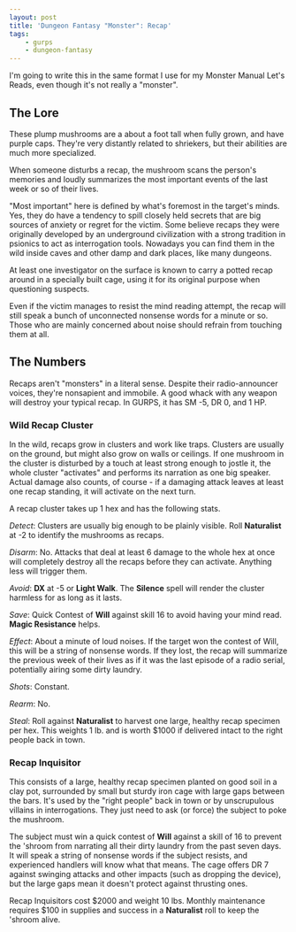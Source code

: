 ```yaml
---
layout: post
title: 'Dungeon Fantasy "Monster": Recap'
tags:
    - gurps
    - dungeon-fantasy
---
```


I'm going to write this in the same format I use for my Monster Manual Let's
Reads, even though it's not really a "monster".

## The Lore

These plump mushrooms are a about a foot tall when fully grown, and have purple
caps. They're very distantly related to shriekers, but their abilities are much
more specialized.

When someone disturbs a recap, the mushroom scans the person's memories and
loudly summarizes the most important events of the last week or so of their
lives.

"Most important" here is defined by what's foremost in the target's minds. Yes,
they do have a tendency to spill closely held secrets that are big sources of
anxiety or regret for the victim. Some believe recaps they were originally
developed by an underground civilization with a strong tradition in psionics to
act as interrogation tools. Nowadays you can find them in the wild inside caves
and other damp and dark places, like many dungeons.

At least one investigator on the surface is known to carry a potted recap around
in a specially built cage, using it for its original purpose when questioning
suspects.

Even if the victim manages to resist the mind reading attempt, the recap
will still speak a bunch of unconnected nonsense words for a minute or so. Those
who are mainly concerned about noise should refrain from touching them at all.

## The Numbers

Recaps aren't "monsters" in a literal sense. Despite their radio-announcer
voices, they're nonsapient and immobile. A good whack with any weapon will
destroy your typical recap. In GURPS, it has SM -5, DR 0, and 1 HP.

### Wild Recap Cluster

In the wild, recaps grow in clusters and work like traps. Clusters are usually
on the ground, but might also grow on walls or ceilings. If one mushroom in the
cluster is disturbed by a touch at least strong enough to jostle it, the whole
cluster "activates" and performs its narration as one big speaker. Actual damage
also counts, of course - if a damaging attack leaves at least one recap
standing, it will activate on the next turn.

A recap cluster takes up 1 hex and has the following stats.

_Detect_: Clusters are usually big enough to be plainly visible. Roll
**Naturalist** at -2 to identify the mushrooms as recaps.

_Disarm_: No. Attacks that deal at least 6 damage to the whole hex at once will
completely destroy all the recaps before they can activate. Anything less will
trigger them.

_Avoid_: **DX** at -5 or **Light Walk**. The **Silence** spell will render the
cluster harmless for as long as it lasts.

_Save_: Quick Contest of **Will** against skill 16 to avoid having your mind
read. **Magic Resistance** helps.

_Effect_: About a minute of loud noises. If the target won the contest of Will,
this will be a string of nonsense words. If they lost, the recap will summarize
the previous week of their lives as if it was the last episode of a radio
serial, potentially airing some dirty laundry.

_Shots_: Constant.

_Rearm_: No.

_Steal_: Roll against **Naturalist** to harvest one large, healthy recap
specimen per hex. This weights 1 lb. and is worth $1000 if delivered intact to
the right people back in town.

### Recap Inquisitor

This consists of a large, healthy recap specimen planted on good soil in a clay
pot, surrounded by small but sturdy iron cage with large gaps between the
bars. It's used by the "right people" back in town or by unscrupulous villains
in interrogations. They just need to ask (or force) the subject to poke the
mushroom.

The subject must win a quick contest of **Will** against a skill of 16 to
prevent the 'shroom from narrating all their dirty laundry from the past seven
days. It will speak a string of nonsense words if the subject resists, and
experienced handlers will know what that means. The cage offers DR 7 against
swinging attacks and other impacts (such as dropping the device), but the large
gaps mean it doesn't protect against thrusting ones.

Recap Inquisitors cost $2000 and weight 10 lbs. Monthly maintenance requires
$100 in supplies and success in a **Naturalist** roll to keep the 'shroom alive.
